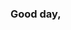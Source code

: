 ### Good day, 

<!--
**markbuckle/markbuckle** is a special repository because its 'README.md' (this file) appears on your GitHub profile.

I'm Mark from Newfoundland, and I do content design and development. I'm relatively new to the coding scene. So far I have experience in the basics (HTML, CSS & Javascript) and I am  enrolled in the Code To Career/BrainStation Software Engineer bootcamp (12 weeks) beginning June 4th, 2024 to learn other languages and both back and front end development. I also have some new experience with WebApp development via Webflow. I took a course through the GetCoding group (highly recommend) and I've been sharpening my skills with Webflow ever since.

Outside of the student life I am working on a little (yet big in terms of coding requirements) passion project; building a personalized health dashboard. This is a big endeavour for me but it's where my inspiration to learn coding comes from. I would love collaborate with other individuals who are also passionate about Healthcare innovation to help build this platform. Feel free to reach out if you're interested.

Reach me via email at markbuckle92@gmail.com

Current Skills and Experience:

💻 HTML, CSS, JS
